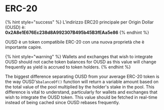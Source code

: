 # ERC-20

{% hint style="success" %}
L'indirizzo ERC20 principale per Origin Dollar \(OUSD\) è:   
**0x2A8e1E676Ec238d8A992307B495b45B3fEAa5e86**
{% endhint %}

OUSD è un token compatibile ERC-20 con una nuova proprietà che è importante capire.

{% hint style="warning" %}
Wallets and exchanges that wish to integrate OUSD should not cache token balances for OUSD as this value will change frequently as yield is accrued to token holders.
{% endhint %}

The biggest difference separating OUSD from your average ERC-20 token is the way OUSD's`balanceOf()` function will return a variable amount based on the total value of the pool multiplied by the holder's stake in the pool. This difference is vital to understand, particularly for wallets and exchanges that wish to integrate the OUSD token. This value should be fetched in real-time instead of being cached since OUSD rebases frequently.





